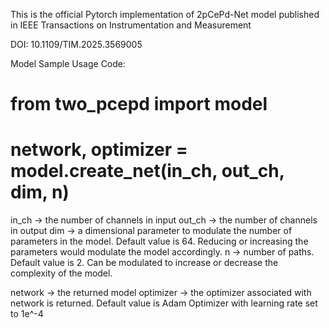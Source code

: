 This is the official Pytorch implementation of 2pCePd-Net model published in IEEE Transactions on Instrumentation and Measurement

DOI: 10.1109/TIM.2025.3569005

Model Sample Usage Code:

# from two_pcepd import model

# network, optimizer = model.create_net(in_ch, out_ch, dim, n)

in_ch -> the number of channels in input
out_ch -> the number of channels in output
dim -> a dimensional parameter to modulate the number of parameters in the model. Default value is 64. Reducing or increasing the parameters would modulate the model accordingly.
n -> number of paths. Default value is 2. Can be modulated to increase or decrease the complexity of the model.

network -> the returned model
optimizer -> the optimizer associated with network is returned. Default value is Adam Optimizer with learning rate set to 1e^-4